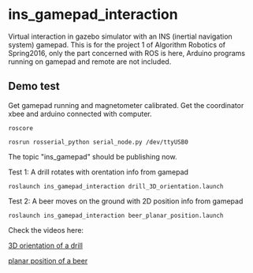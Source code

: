 # ins_gamepad_interaction
Virtual interaction in gazebo simulator with an INS (inertial navigation system) gamepad. This is for the project 1 of Algorithm Robotics of Spring2016, only the part concerned with ROS is here, Arduino programs running on gamepad and remote are not included.

## Demo test
Get gamepad running and magnetometer calibrated. Get the coordinator xbee and arduino connected with computer.
```
roscore
```
```
rosrun rosserial_python serial_node.py /dev/ttyUSB0
```
The topic "ins_gamepad" should be publishing now.

Test 1: A drill rotates with orentation info from gamepad
```
roslaunch ins_gamepad_interaction drill_3D_orientation.launch
```

Test 2: A beer moves on the ground with 2D position info from gamepad
```
roslaunch ins_gamepad_interaction beer_planar_position.launch
```

Check the videos here:

[3D orientation of a drill](https://youtu.be/6nd3b8hlRUQ)

[planar position of a beer](https://youtu.be/hUOOPmMk8YI)
